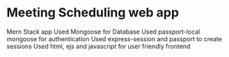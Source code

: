 # Meeting Scheduling web app
Mern Stack app
Used Mongoose for Database
Used passport-local mongoose for authentication
Used express-session and passport to create sessions
Used html, ejs and javascript for user friendly frontend
